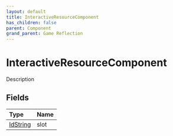 ```yaml
---
layout: default
title: InteractiveResourceComponent
has_children: false
parent: Component
grand_parent: Game Reflection
---
```

# InteractiveResourceComponent
Description 

## Fields

| Type | Name |
|:-------------|:--------------|
| [IdString](/docs/game-reflection/components/id_string) | slot |

